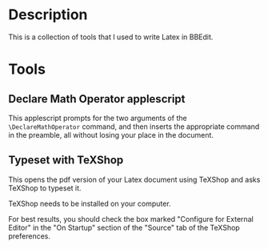 # Description

This is a collection of tools that I used to write Latex in BBEdit.

# Tools

## Declare Math Operator applescript

This applescript prompts for the two arguments of the `\DeclareMathOperator`
command, and then inserts the appropriate command in the preamble, all without
losing your place in the document.

## Typeset with TeXShop

This opens the pdf version of your Latex document using TeXShop and asks
TeXShop to typeset it.

TeXShop needs to be installed on your computer.

For best results, you should check the box marked "Configure for External
Editor" in the "On Startup" section of the "Source" tab of the TeXShop
preferences.
